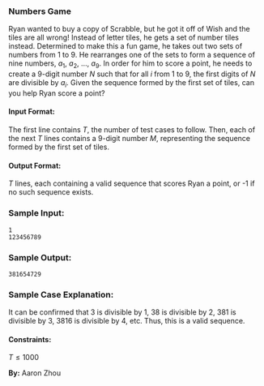 ### Numbers Game

Ryan wanted to buy a copy of Scrabble, but he got it off of Wish and the tiles are all
wrong! Instead of letter tiles, he gets a set of number tiles instead. Determined to make
this a fun game, he takes out two sets of numbers from 1 to 9. He rearranges one of the sets
to form a sequence of nine numbers, $a_1$, $a_2$, $\dots$, $a_9$. In order for him to score a 
point, he needs to create a 9-digit number $N$ such that for all $i$ from 1 to 9, the first
digits of $N$ are divisible by $a_i$. Given the sequence formed by the first set of tiles, can
you help Ryan score a point?

#### Input Format:

The first line contains $T$, the number of test cases to follow. Then, each of the next $T$ lines
contains a 9-digit number $M$, representing the sequence formed by the first set of tiles. 

#### Output Format:

$T$ lines, each containing a valid sequence that scores Ryan a point, or -1 if no such sequence 
exists. 

### Sample Input:

```
1
123456789
```

### Sample Output:

```
381654729
```

### Sample Case Explanation:
It can be confirmed that 3 is divisible by 1, 38 is divisible by 2, 381 is divisible by 3,
3816 is divisible by 4, etc. Thus, this is a valid sequence. 


#### Constraints:
$T \leq 1000$


**By:** Aaron Zhou
